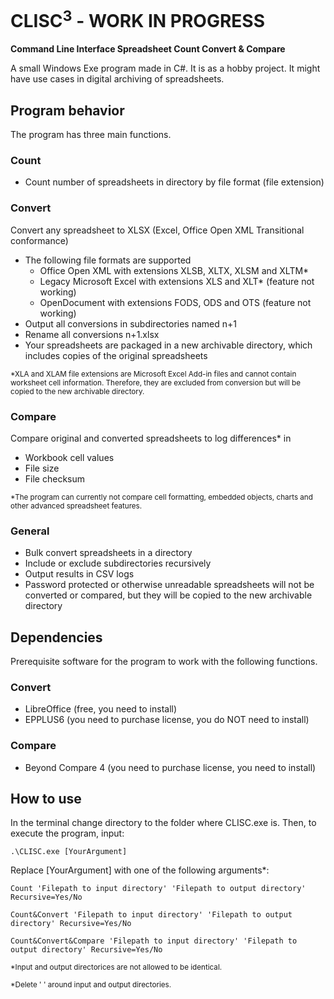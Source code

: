 # CLISC<sup>3</sup> - WORK IN PROGRESS
**Command Line Interface Spreadsheet Count Convert & Compare**

A small Windows Exe program made in C#. It is as a hobby project. It might have use cases in digital archiving of spreadsheets.

## Program behavior
The program has three main functions.

### Count
* Count number of spreadsheets in directory by file format (file extension)

### Convert
Convert any spreadsheet to XLSX (Excel, Office Open XML Transitional conformance)

* The following file formats are supported
  - Office Open XML with extensions XLSB, XLTX, XLSM and XLTM*
  - Legacy Microsoft Excel with extensions XLS and XLT* (feature not working)
  - OpenDocument with extensions FODS, ODS and OTS (feature not working)
* Output all conversions in subdirectories named n+1
* Rename all conversions n+1.xlsx
* Your spreadsheets are packaged in a new archivable directory, which includes copies of the original spreadsheets

<sub>*XLA and XLAM file extensions are Microsoft Excel Add-in files and cannot contain worksheet cell information. Therefore, they are excluded from conversion but will be copied to the new archivable directory.</sub>

### Compare
Compare original and converted spreadsheets to log differences* in

* Workbook cell values
* File size
* File checksum

<sub>*The program can currently not compare cell formatting, embedded objects, charts and other advanced spreadsheet features.</sub>

### General
* Bulk convert spreadsheets in a directory
* Include or exclude subdirectories recursively
* Output results in CSV logs
* Password protected or otherwise unreadable spreadsheets will not be converted or compared, but they will be copied to the new archivable directory

## Dependencies
Prerequisite software for the program to work with the following functions.

### Convert
* LibreOffice (free, you need to install)
* EPPLUS6 (you need to purchase license, you do NOT need to install)

### Compare
* Beyond Compare 4 (you need to purchase license, you need to install)

## How to use
In the terminal change directory to the folder where CLISC.exe is. Then, to execute the program, input:

```
.\CLISC.exe [YourArgument]
```

Replace [YourArgument] with one of the following arguments*:

```
Count 'Filepath to input directory' 'Filepath to output directory' Recursive=Yes/No
```
```
Count&Convert 'Filepath to input directory' 'Filepath to output directory' Recursive=Yes/No
```
```
Count&Convert&Compare 'Filepath to input directory' 'Filepath to output directory' Recursive=Yes/No
```
<sub>*Input and output directorices are not allowed to be identical.</sub>

<sub>*Delete ' ' around input and output directories.</sub>
